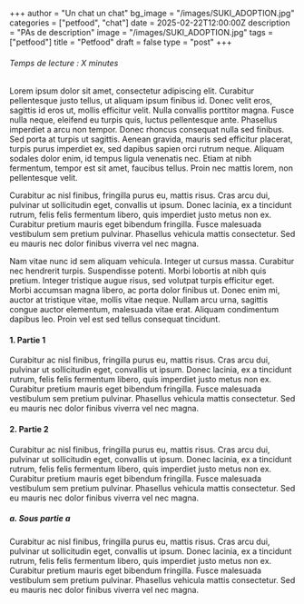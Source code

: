 +++
author = "Un chat un chat"
bg_image = "/images/SUKI_ADOPTION.jpg"
categories = ["petfood", "chat"]
date = 2025-02-22T12:00:00Z
description = "PAs de description"
image = "/images/SUKI_ADOPTION.jpg"
tags = ["petfood"]
title = "Petfood"
draft = false
type = "post"
+++

###### Temps de lecture : X minutes

Lorem ipsum dolor sit amet, consectetur adipiscing elit. Curabitur pellentesque justo tellus, ut aliquam ipsum finibus id. Donec velit eros, sagittis id eros ut, mollis efficitur velit. Nulla convallis porttitor magna. Fusce nulla neque, eleifend eu turpis quis, luctus pellentesque ante. Phasellus imperdiet a arcu non tempor. Donec rhoncus consequat nulla sed finibus. Sed porta at turpis ut sagittis. Aenean gravida, mauris sed efficitur placerat, turpis purus imperdiet ex, sed dapibus sapien orci rutrum neque. Aliquam sodales dolor enim, id tempus ligula venenatis nec. Etiam at nibh fermentum, tempor est sit amet, faucibus tellus. Proin nec mattis lorem, non pellentesque velit.

Curabitur ac nisl finibus, fringilla purus eu, mattis risus. Cras arcu dui, pulvinar ut sollicitudin eget, convallis ut ipsum. Donec lacinia, ex a tincidunt rutrum, felis felis fermentum libero, quis imperdiet justo metus non ex. Curabitur pretium mauris eget bibendum fringilla. Fusce malesuada vestibulum sem pretium pulvinar. Phasellus vehicula mattis consectetur. Sed eu mauris nec dolor finibus viverra vel nec magna.

Nam vitae nunc id sem aliquam vehicula. Integer ut cursus massa. Curabitur nec hendrerit turpis. Suspendisse potenti. Morbi lobortis at nibh quis pretium. Integer tristique augue risus, sed volutpat turpis efficitur eget. Morbi accumsan magna libero, ac porta dolor finibus ut. Donec enim mi, auctor at tristique vitae, mollis vitae neque. Nullam arcu urna, sagittis congue auctor elementum, malesuada vitae erat. Aliquam condimentum dapibus leo. Proin vel est sed tellus consequat tincidunt.

#### 1. Partie 1

Curabitur ac nisl finibus, fringilla purus eu, mattis risus. Cras arcu dui, pulvinar ut sollicitudin eget, convallis ut ipsum. Donec lacinia, ex a tincidunt rutrum, felis felis fermentum libero, quis imperdiet justo metus non ex. Curabitur pretium mauris eget bibendum fringilla. Fusce malesuada vestibulum sem pretium pulvinar. Phasellus vehicula mattis consectetur. Sed eu mauris nec dolor finibus viverra vel nec magna.

#### 2. Partie 2

Curabitur ac nisl finibus, fringilla purus eu, mattis risus. Cras arcu dui, pulvinar ut sollicitudin eget, convallis ut ipsum. Donec lacinia, ex a tincidunt rutrum, felis felis fermentum libero, quis imperdiet justo metus non ex. Curabitur pretium mauris eget bibendum fringilla. Fusce malesuada vestibulum sem pretium pulvinar. Phasellus vehicula mattis consectetur. Sed eu mauris nec dolor finibus viverra vel nec magna.

##### a. Sous partie a

Curabitur ac nisl finibus, fringilla purus eu, mattis risus. Cras arcu dui, pulvinar ut sollicitudin eget, convallis ut ipsum. Donec lacinia, ex a tincidunt rutrum, felis felis fermentum libero, quis imperdiet justo metus non ex. Curabitur pretium mauris eget bibendum fringilla. Fusce malesuada vestibulum sem pretium pulvinar. Phasellus vehicula mattis consectetur. Sed eu mauris nec dolor finibus viverra vel nec magna.

